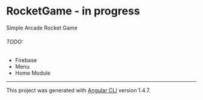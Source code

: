 # RocketGame - in progress

Simple Arcade Rocket Game

###### TODO:
- Firebase
- Menu
- Home Module


--------

This project was generated with [Angular CLI](https://github.com/angular/angular-cli) version 1.4.7.


